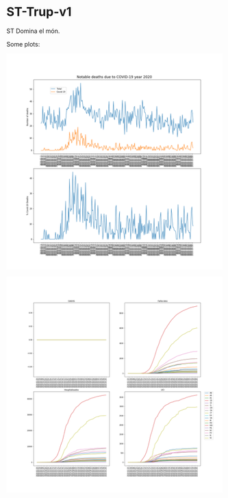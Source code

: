 # ST-Trup-v1
ST Domina el món. 

Some plots: 

![](plots_notable/notable2020-11-18.png)

![](plots_byccaa/allccaa2020-11-18.png)


